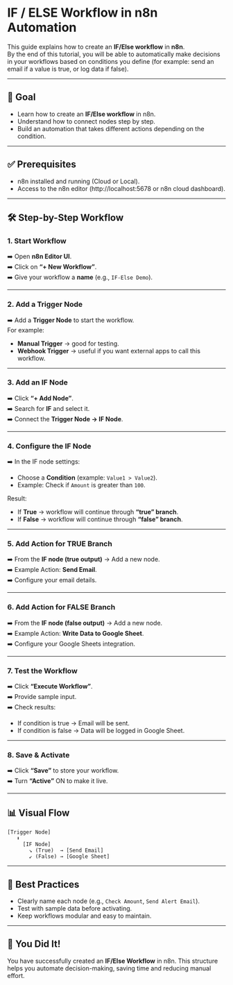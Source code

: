 # IF / ELSE Workflow in n8n Automation

This guide explains how to create an **IF/Else workflow** in **n8n**.  
By the end of this tutorial, you will be able to automatically make decisions in your workflows based on conditions you define (for example: send an email if a value is true, or log data if false).

---

## 🎯 Goal
- Learn how to create an **IF/Else workflow** in n8n.  
- Understand how to connect nodes step by step.  
- Build an automation that takes different actions depending on the condition.

---

## ✅ Prerequisites
- n8n installed and running (Cloud or Local).
- Access to the n8n editor (http://localhost:5678 or n8n cloud dashboard).

---

## 🛠 Step-by-Step Workflow

### 1. Start Workflow
➡️ Open **n8n Editor UI**.  
➡️ Click on **“+ New Workflow”**.  
➡️ Give your workflow a **name** (e.g., `IF-Else Demo`).

---

### 2. Add a Trigger Node
➡️ Add a **Trigger Node** to start the workflow.  
For example:  
- **Manual Trigger** → good for testing.  
- **Webhook Trigger** → useful if you want external apps to call this workflow.

---

### 3. Add an IF Node
➡️ Click **“+ Add Node”**.  
➡️ Search for **IF** and select it.  
➡️ Connect the **Trigger Node → IF Node**.  

---

### 4. Configure the IF Node
➡️ In the IF node settings:  
- Choose a **Condition** (example: `Value1 > Value2`).  
- Example: Check if `Amount` is greater than `100`.  

Result:  
- If **True** → workflow will continue through **“true” branch**.  
- If **False** → workflow will continue through **“false” branch**.

---

### 5. Add Action for TRUE Branch
➡️ From the **IF node (true output)** → Add a new node.  
➡️ Example Action: **Send Email**.  
➡️ Configure your email details.  

---

### 6. Add Action for FALSE Branch
➡️ From the **IF node (false output)** → Add a new node.  
➡️ Example Action: **Write Data to Google Sheet**.  
➡️ Configure your Google Sheets integration.  

---

### 7. Test the Workflow
➡️ Click **“Execute Workflow”**.  
➡️ Provide sample input.  
➡️ Check results:  
- If condition is true → Email will be sent.  
- If condition is false → Data will be logged in Google Sheet.

---

### 8. Save & Activate
➡️ Click **“Save”** to store your workflow.  
➡️ Turn **“Active”** ON to make it live.  

---

## 📊 Visual Flow

```
[Trigger Node] 
   ⬇️
     [IF Node]
       ↘️ (True)  → [Send Email]
       ↙️ (False) → [Google Sheet]
```

---

## 📌 Best Practices
- Clearly name each node (e.g., `Check Amount`, `Send Alert Email`).  
- Test with sample data before activating.  
- Keep workflows modular and easy to maintain.

---

## 🎉 You Did It!
You have successfully created an **IF/Else Workflow** in n8n. This structure helps you automate decision-making, saving time and reducing manual effort.
